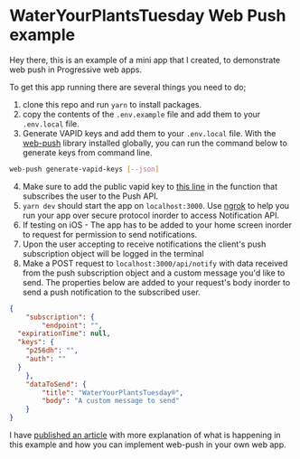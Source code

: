 # WaterYourPlantsTuesday Web Push example

Hey there, this is an example of a mini app that I created, to demonstrate
web push in Progressive web apps.

To get this app running there are several things you need to do;

1. clone this repo and run `yarn` to install packages.
2. copy the contents of the `.env.example` file and add them to your `.env.local` file.
3. Generate VAPID keys and add them to your `.env.local` file. With the [web-push](https://www.npmjs.com/package/web-push)
library installed globally, you can run the command below to generate keys from command line.

```bash
web-push generate-vapid-keys [--json]
```

4. Make sure to add the public vapid key to [this line](https://github.com/inezabonte/water-your-plants/blob/19b53d25f6c8e1ef129280cc5116d670a6a476a0/lib/subscribe.js#L37) in the function that subscribes the user to the Push API.
5. `yarn dev` should start the app on `localhost:3000`. Use [ngrok](https://ngrok.com) to help you run your app over secure protocol inorder to access Notification API.
6. If testing on iOS - The app has to be added to your home screen inorder to request for permission to send notifications.
7. Upon the user accepting to receive notifications the client's push subscription object will be logged in the terminal
8. Make a POST request to `localhost:3000/api/notify` with data received from the push subscription object and a custom message you'd like to send. The properties below are added to your request's body inorder to send a push notification to the subscribed user.

```json
{
    "subscription": {
        "endpoint": "",
  "expirationTime": null,
  "keys": {
    "p256dh": "",
    "auth": ""
  }
    },
    "dataToSend": {
        "title": "WaterYourPlantsTuesday®",
        "body": "A custom message to send"
    }
}
```

I have [published an article](https://ineza.codes/blog/notifications-in-pwas-with-webpush) with more explanation of what is happening in this example and how you can implement web-push in your own web app.
